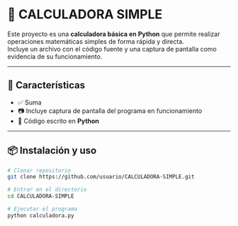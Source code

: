 # 🧮 CALCULADORA SIMPLE

Este proyecto es una **calculadora básica en Python** que permite realizar operaciones matemáticas simples de forma rápida y directa.  
Incluye un archivo con el código fuente y una captura de pantalla como evidencia de su funcionamiento.

---

## 📂 Características
- ✅ Suma
- 📷 Incluye captura de pantalla del programa en funcionamiento
- 🐍 Código escrito en **Python**

---

## 📦 Instalación y uso
```bash
# Clonar repositorio
git clone https://github.com/usuario/CALCULADORA-SIMPLE.git

# Entrar en el directorio
cd CALCULADORA-SIMPLE

# Ejecutar el programa
python calculadora.py
